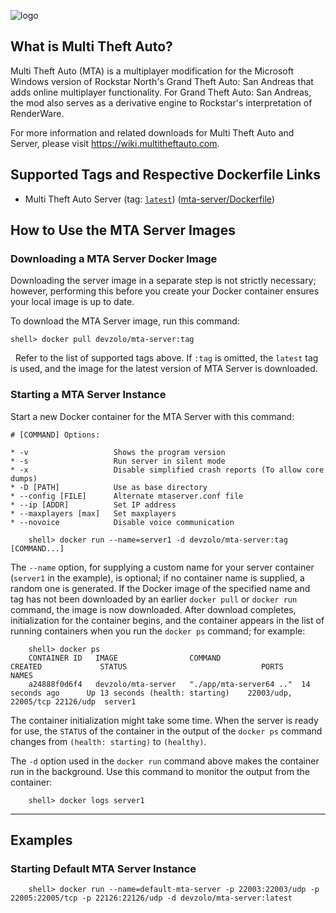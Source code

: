![logo](https://wiki.multitheftauto.com/images/thumb/5/58/Mtalogo.png/150px-Mtalogo.png)

What is Multi Theft Auto?
--------------

Multi Theft Auto (MTA) is a multiplayer modification for the Microsoft Windows version of Rockstar North's Grand Theft Auto: San Andreas that adds online multiplayer functionality. For Grand Theft Auto: San Andreas, the mod also serves as a derivative engine to Rockstar's interpretation of RenderWare.

For more information and related downloads for Multi Theft Auto and Server, please visit <https://wiki.multitheftauto.com>.

Supported Tags and Respective Dockerfile Links
----------------------------------------------

-   Multi Theft Auto Server (tag: [`latest`](https://github.com/devzolo/docker-mta-server/blob/master/docker/mta-server/Dockerfile)) ([mta-server/Dockerfile](https://github.com/devzolo/docker-mta-server/blob/master/docker/mta-server/Dockerfile))

How to Use the MTA Server Images
---------------------------

### Downloading a MTA Server Docker Image

Downloading the server image in a separate step is not strictly necessary; however, performing this before you create your Docker container ensures your local image is up to date.

To download the MTA Server image, run this command:

    shell> docker pull devzolo/mta-server:tag
&nbsp;
Refer to the list of supported tags above. If `:tag` is omitted, the `latest` tag is used, and the image for the latest version of MTA Server is downloaded.

### Starting a MTA Server Instance

Start a new Docker container for the MTA Server with this command:


```
# [COMMAND] Options:

* -v                   Shows the program version
* -s                   Run server in silent mode
* -x                   Disable simplified crash reports (To allow core dumps)
* -D [PATH]            Use as base directory
* --config [FILE]      Alternate mtaserver.conf file
* --ip [ADDR]          Set IP address
* --maxplayers [max]   Set maxplayers
* --novoice            Disable voice communication
```
```
    shell> docker run --name=server1 -d devzolo/mta-server:tag [COMMAND...]
```

The `--name` option, for supplying a custom name for your server container (`server1` in the example), is optional; if no container name is supplied, a random one is generated. If the Docker image of the specified name and tag has not been downloaded by an earlier `docker pull` or `docker run` command, the image is now downloaded. After download completes, initialization for the container begins, and the container appears in the list of running containers when you run the `docker ps` command; for example:
```
    shell> docker ps
    CONTAINER ID   IMAGE                COMMAND                  CREATED             STATUS                              PORTS                           NAMES
    a24888f0d6f4   devzolo/mta-server   "./app/mta-server64 .."  14 seconds ago      Up 13 seconds (health: starting)    22003/udp, 22005/tcp 22126/udp  server1
```            
The container initialization might take some time. When the server is ready for use, the `STATUS` of the container in the output of the `docker ps` command changes from `(health: starting)` to `(healthy)`.

The `-d` option used in the `docker run` command above makes the container run in the background. Use this command to monitor the output from the container:
```
    shell> docker logs server1
```

---
## Examples

### Starting Default MTA Server Instance
```
    shell> docker run --name=default-mta-server -p 22003:22003/udp -p 22005:22005/tcp -p 22126:22126/udp -d devzolo/mta-server:latest
```